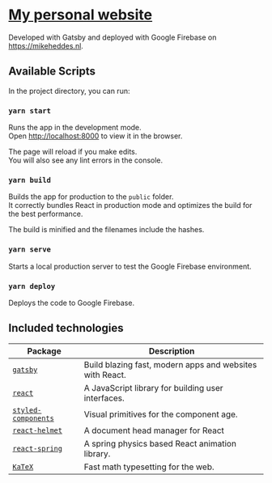 # [My personal website](https://mikeheddes.nl)

Developed with Gatsby and deployed with Google Firebase on https://mikeheddes.nl.

## Available Scripts

In the project directory, you can run:

### `yarn start`

Runs the app in the development mode.<br>
Open [http://localhost:8000](http://localhost:8000) to view it in the browser.

The page will reload if you make edits.<br>
You will also see any lint errors in the console.

### `yarn build`

Builds the app for production to the `public` folder.<br>
It correctly bundles React in production mode and optimizes the build for the best performance.

The build is minified and the filenames include the hashes.

### `yarn serve`

Starts a local production server to test the Google Firebase environment.

### `yarn deploy`

Deploys the code to Google Firebase.

## Included technologies

| Package | Description |
|---------|-------------|
| [`gatsby`](https://github.com/gatsbyjs/gatsby) | Build blazing fast, modern apps and websites with React. |
| [`react`](https://github.com/facebook/react) | A JavaScript library for building user interfaces. |
| [`styled-components`](https://github.com/styled-components/styled-components) | Visual primitives for the component age. |
| [`react-helmet`](https://github.com/nfl/react-helmet) | A document head manager for React |
| [`react-spring`](https://github.com/drcmda/react-spring) | A spring physics based React animation library. |
| [`KaTeX`](https://github.com/KaTeX/KaTeX) | Fast math typesetting for the web. |
